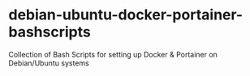 # debian-ubuntu-docker-portainer-bashscripts
Collection of Bash Scripts for setting up Docker &amp; Portainer on Debian/Ubuntu systems
